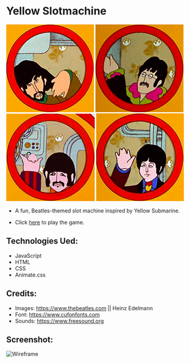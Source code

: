 # Yellow Slotmachine 

![Wireframe](images/george.png)
![Wireframe](images/john.png)
![Wireframe](images/ringo.png)
![Wireframe](images/paul.png)

* A fun, Beatles-themed slot machine inspired by Yellow Submarine.

* Click [here]() to play the game.

## Technologies Ued:

* JavaScript
* HTML
* CSS
* Animate.css

## Credits: 

* Images: https://www.thebeatles.com || Heinz Edelmann
* Font: https://www.cufonfonts.com 
* Sounds: https://www.freesound.org 

## Screenshot: 

![Wireframe](https://i.imgur.com/gNwubAz.png)